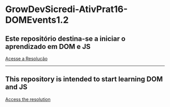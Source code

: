# GrowDevSicredi-AtivPrat16-DOMEvents1.2
## Este repositório destina-se a iniciar o aprendizado em DOM e JS
[Acesse a Resolução](https://pablogarcia48.github.io/GrowDevSicredi-AtivPrat16-DOMEvents1.2/)

-------------------------------------------------------

## This repository is intended to start learning DOM and JS
[Access the resolution](https://pablogarcia48.github.io/GrowDevSicredi-AtivPrat16-DOMEvents1.2/)
